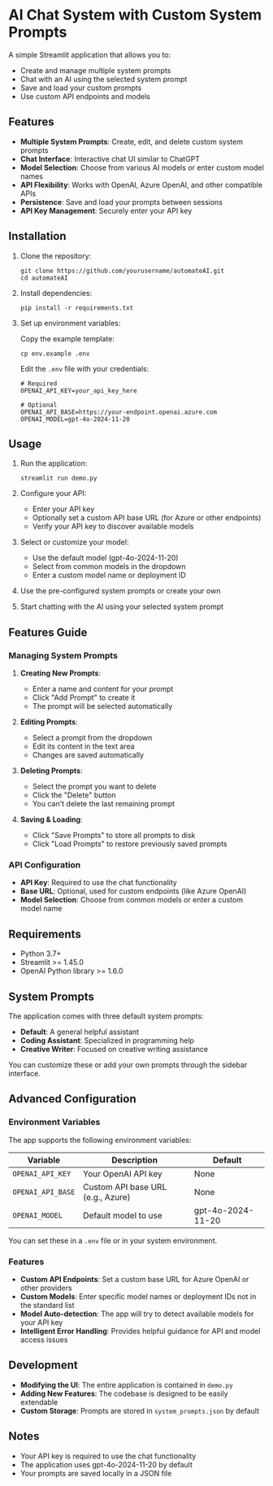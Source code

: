 # AI Chat System with Custom System Prompts

A simple Streamlit application that allows you to:
- Create and manage multiple system prompts
- Chat with an AI using the selected system prompt
- Save and load your custom prompts
- Use custom API endpoints and models

## Features

- **Multiple System Prompts**: Create, edit, and delete custom system prompts
- **Chat Interface**: Interactive chat UI similar to ChatGPT
- **Model Selection**: Choose from various AI models or enter custom model names
- **API Flexibility**: Works with OpenAI, Azure OpenAI, and other compatible APIs
- **Persistence**: Save and load your prompts between sessions
- **API Key Management**: Securely enter your API key

## Installation

1. Clone the repository:
   ```
   git clone https://github.com/yourusername/automateAI.git
   cd automateAI
   ```

2. Install dependencies:
   ```
   pip install -r requirements.txt
   ```

3. Set up environment variables:
   
   Copy the example template:
   ```
   cp env.example .env
   ```
   
   Edit the `.env` file with your credentials:
   ```
   # Required
   OPENAI_API_KEY=your_api_key_here
   
   # Optional
   OPENAI_API_BASE=https://your-endpoint.openai.azure.com
   OPENAI_MODEL=gpt-4o-2024-11-20
   ```

## Usage

1. Run the application:
   ```
   streamlit run demo.py
   ```

2. Configure your API:
   - Enter your API key
   - Optionally set a custom API base URL (for Azure or other endpoints)
   - Verify your API key to discover available models

3. Select or customize your model:
   - Use the default model (gpt-4o-2024-11-20)
   - Select from common models in the dropdown
   - Enter a custom model name or deployment ID

4. Use the pre-configured system prompts or create your own

5. Start chatting with the AI using your selected system prompt

## Features Guide

### Managing System Prompts

1. **Creating New Prompts**:
   - Enter a name and content for your prompt
   - Click "Add Prompt" to create it
   - The prompt will be selected automatically

2. **Editing Prompts**:
   - Select a prompt from the dropdown
   - Edit its content in the text area
   - Changes are saved automatically

3. **Deleting Prompts**:
   - Select the prompt you want to delete
   - Click the "Delete" button
   - You can't delete the last remaining prompt

4. **Saving & Loading**:
   - Click "Save Prompts" to store all prompts to disk
   - Click "Load Prompts" to restore previously saved prompts

### API Configuration

- **API Key**: Required to use the chat functionality
- **Base URL**: Optional, used for custom endpoints (like Azure OpenAI)
- **Model Selection**: Choose from common models or enter a custom model name

## Requirements

- Python 3.7+
- Streamlit >= 1.45.0
- OpenAI Python library >= 1.6.0

## System Prompts

The application comes with three default system prompts:
- **Default**: A general helpful assistant
- **Coding Assistant**: Specialized in programming help
- **Creative Writer**: Focused on creative writing assistance

You can customize these or add your own prompts through the sidebar interface.

## Advanced Configuration

### Environment Variables

The app supports the following environment variables:

| Variable | Description | Default |
|----------|-------------|---------|
| `OPENAI_API_KEY` | Your OpenAI API key | None |
| `OPENAI_API_BASE` | Custom API base URL (e.g., Azure) | None |
| `OPENAI_MODEL` | Default model to use | gpt-4o-2024-11-20 |

You can set these in a `.env` file or in your system environment.

### Features

- **Custom API Endpoints**: Set a custom base URL for Azure OpenAI or other providers
- **Custom Models**: Enter specific model names or deployment IDs not in the standard list
- **Model Auto-detection**: The app will try to detect available models for your API key
- **Intelligent Error Handling**: Provides helpful guidance for API and model access issues

## Development

- **Modifying the UI**: The entire application is contained in `demo.py`
- **Adding New Features**: The codebase is designed to be easily extendable
- **Custom Storage**: Prompts are stored in `system_prompts.json` by default

## Notes

- Your API key is required to use the chat functionality
- The application uses gpt-4o-2024-11-20 by default
- Your prompts are saved locally in a JSON file 